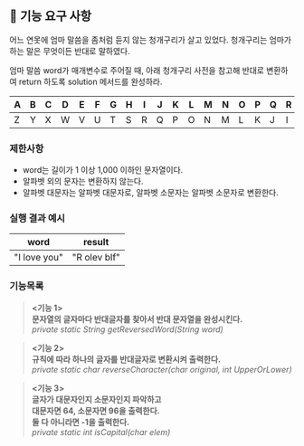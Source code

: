 ## 🚀 기능 요구 사항

어느 연못에 엄마 말씀을 좀처럼 듣지 않는 청개구리가 살고 있었다. 청개구리는 엄마가 하는 말은 무엇이든 반대로 말하였다.

엄마 말씀 word가 매개변수로 주어질 때, 아래 청개구리 사전을 참고해 반대로 변환하여 return 하도록 solution 메서드를 완성하라.

| A | B | C | D | E | F | G | H | I | J | K | L | M | N | O | P | Q | R | S | T | U | V | W | X | Y | Z |
| --- | --- | --- | --- | --- | --- | --- | --- | --- | --- | --- | --- | --- | --- | --- | --- | --- | --- | --- | --- | --- | --- | --- | --- | --- | --- |
| Z | Y | X | W | V | U | T | S | R | Q | P | O | N | M | L | K | J | I | H | G | F | E | D | C | B | A |

### 제한사항

- word는 길이가 1 이상 1,000 이하인 문자열이다.
- 알파벳 외의 문자는 변환하지 않는다.
- 알파벳 대문자는 알파벳 대문자로, 알파벳 소문자는 알파벳 소문자로 변환한다.

### 실행 결과 예시

| word | result |
| --- | --- |
| "I love you" | "R olev blf" |

### 기능목록

> **<기능 1><br>
문자열의 글자마다 반대글자를 찾아서 반대 문자열을 완성시킨다.**<br>
*private static String getReversedWord(String word)* <br>

> **<기능 2><br>
규칙에 따라 하나의 글자를 반대글자로 변환시켜 출력한다.**<br>
*private static char reverseCharacter(char original, int UpperOrLower)*

> **<기능 3><br>
글자가 대문자인지 소문자인지 파악하고<br>
대문자면 64, 소문자면 96을 출력한다.<br>
둘 다 아니라면 -1을 출력한다.**<br>
*private static int isCapital(char elem)*
